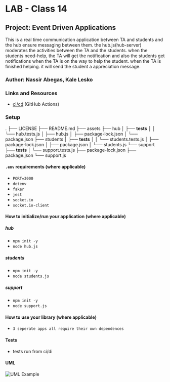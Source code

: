 # LAB - Class 14

## Project: Event Driven Applications

This is a real time communication application between TA and students and the hub ensure messaging between them. the hub.js(hub-server) moderates the activities between the TA and the students. when the students need-help, the TA will get the notification and also the students get notifications when the TA is on the way to help the student. when the TA is finished helping. it will send the student a appreciation message.

### Author: Nassir Abegas, Kale Lesko

### Links and Resources

- [ci/cd](https://github.com/Saynka/lab14hub/actions) (GitHub Actions)
<!-- - [back-end server url](http://xyz.com) (when applicable)
- [front-end application](http://xyz.com) (when applicable) -->

### Setup

.
├── LICENSE
├── README.md
├── assets
├── hub
│ ├── **tests**
│ │ └── hub.tests.js
│ ├── hub.js
│ ├── package-lock.json
│ └── package.json
├── students
│ ├── **tests**
│ │ └── students.tests.js
│ ├── package-lock.json
│ ├── package.json
│ └── students.js
└── support
├── **tests**
│ └── support.tests.js
├── package-lock.json
├── package.json
└── support.js

#### `.env` requirements (where applicable)

- `PORT=3000`
- `dotenv`
- `faker`
- `jest`
- `socket.io`
- `socket.io-client`

#### How to initialize/run your application (where applicable)

##### hub

- `npm init -y`
- `node hub.js`

##### students

- `npm init -y`
- `node students.js`

##### support

- `npm init -y`
- `node support.js`

#### How to use your library (where applicable)

- `3 seperate apps all require their own dependences`

#### Tests

- tests run from ci/di

#### UML

![UML Example](./reference/uml-1.png)
